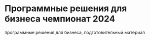# Программные решения для бизнеса чемпионат 2024
программные решения для бизнеса, подготовительный материал
